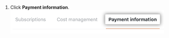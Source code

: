 1. Click **Payment information**.
  ![Payment information tab](/assets/images/help/settings/payment-info-tab.png)
